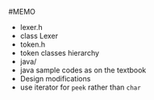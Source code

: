 #MEMO
- lexer.h
 - class Lexer
- token.h
 - token classes hierarchy
- java/
 - java sample codes as on the textbook
- Design modifications
 - use iterator for `peek` rather than `char`
  
